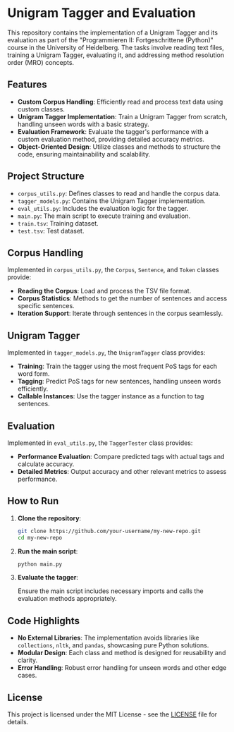 # Unigram Tagger and Evaluation

This repository contains the implementation of a Unigram Tagger and its evaluation as part of the "Programmieren II: Fortgeschrittene (Python)" course in the University of Heidelberg. The tasks involve reading text files, training a Unigram Tagger, evaluating it, and addressing method resolution order (MRO) concepts.

## Features

- **Custom Corpus Handling**: Efficiently read and process text data using custom classes.
- **Unigram Tagger Implementation**: Train a Unigram Tagger from scratch, handling unseen words with a basic strategy.
- **Evaluation Framework**: Evaluate the tagger's performance with a custom evaluation method, providing detailed accuracy metrics.
- **Object-Oriented Design**: Utilize classes and methods to structure the code, ensuring maintainability and scalability.

## Project Structure

- `corpus_utils.py`: Defines classes to read and handle the corpus data.
- `tagger_models.py`: Contains the Unigram Tagger implementation.
- `eval_utils.py`: Includes the evaluation logic for the tagger.
- `main.py`: The main script to execute training and evaluation.
- `train.tsv`: Training dataset.
- `test.tsv`: Test dataset.

## Corpus Handling

Implemented in `corpus_utils.py`, the `Corpus`, `Sentence`, and `Token` classes provide:

- **Reading the Corpus**: Load and process the TSV file format.
- **Corpus Statistics**: Methods to get the number of sentences and access specific sentences.
- **Iteration Support**: Iterate through sentences in the corpus seamlessly.

## Unigram Tagger

Implemented in `tagger_models.py`, the `UnigramTagger` class provides:

- **Training**: Train the tagger using the most frequent PoS tags for each word form.
- **Tagging**: Predict PoS tags for new sentences, handling unseen words efficiently.
- **Callable Instances**: Use the tagger instance as a function to tag sentences.

## Evaluation

Implemented in `eval_utils.py`, the `TaggerTester` class provides:

- **Performance Evaluation**: Compare predicted tags with actual tags and calculate accuracy.
- **Detailed Metrics**: Output accuracy and other relevant metrics to assess performance.

## How to Run

1. **Clone the repository**:

    ```bash
    git clone https://github.com/your-username/my-new-repo.git
    cd my-new-repo
    ```

2. **Run the main script**:

    ```bash
    python main.py
    ```

3. **Evaluate the tagger**:

    Ensure the main script includes necessary imports and calls the evaluation methods appropriately.

## Code Highlights

- **No External Libraries**: The implementation avoids libraries like `collections`, `nltk`, and `pandas`, showcasing pure Python solutions.
- **Modular Design**: Each class and method is designed for reusability and clarity.
- **Error Handling**: Robust error handling for unseen words and other edge cases.



## License

This project is licensed under the MIT License - see the [LICENSE](LICENSE) file for details.
